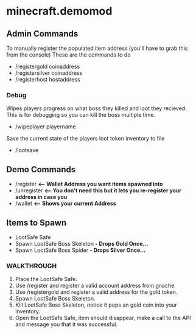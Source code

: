 # minecraft.demomod

## Admin Commands

To manually register the populated item address (you'll have to grab this from the console)
These are the commands to do 

* /registergold coinaddress
* /registersilver coinaddress
* /registerhost hostaddress
  
### Debug  

Wipes players progress on what boss they killed and loot they recieved. This is for debugging so you can kill the boss multiple time.  
  
* /wipeplayer playername

Save the current state of the players loot token inventory to file

* /lootsave 

## Demo Commands

* /register <playerwallet> **<-- Wallet Address you want items spawned into**
* /unregister **<-- You don't need this but it lets you re-register your address in case you**
* /wallet **<-- Shows your current Address**

## Items to Spawn

* LootSafe Safe <Looks like an enderchest>
* Spawn LootSafe Boss Skeleton **- Drops Gold Once...** 
* Spawn LootSafe Boss Spider **- Drops Silver Once...**

### WALKTHROUGH

1. Place the LootSafe Safe.
2. Use /register and register a valid account address from gnache.
3. Use /registergold and register a valid address for the gold token. 
3. Spawn LootSafe Boss Skeleton.
4. Kill LootSafe Boss Skeleton, notice it pops an gold coin into your inventory.
5. Open the LootSafe Safe, item should disappear, make a call to the API and message you that it was successful.
